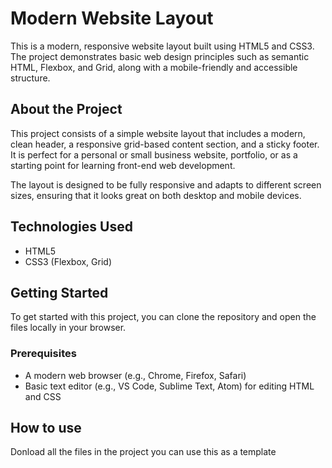 # Modern Website Layout

This is a modern, responsive website layout built using HTML5 and CSS3. The project demonstrates basic web design principles such as semantic HTML, Flexbox, and Grid, along with a mobile-friendly and accessible structure.

## About the Project
This project consists of a simple website layout that includes a modern, clean header, a responsive grid-based content section, and a sticky footer. It is perfect for a personal or small business website, portfolio, or as a starting point for learning front-end web development.

The layout is designed to be fully responsive and adapts to different screen sizes, ensuring that it looks great on both desktop and mobile devices.

## Technologies Used
- HTML5
- CSS3 (Flexbox, Grid)

## Getting Started
To get started with this project, you can clone the repository and open the files locally in your browser.

### Prerequisites
- A modern web browser (e.g., Chrome, Firefox, Safari)
- Basic text editor (e.g., VS Code, Sublime Text, Atom) for editing HTML and CSS

## How to use

Donload all the files in the project you can use this as a template
